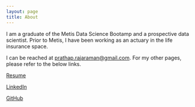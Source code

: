 ```yaml
---
layout: page
title: About
---
```


I am a graduate of the Metis Data Science Bootamp and a prospective data scientist. Prior to Metis, I have been working as an actuary in the life insurance space.



I can be reached at prathap.rajaraman@gmail.com. For my other pages, please refer to the below links.



[Resume](https://drive.google.com/file/d/1SzwcH_vVlvaDO2Vi3eyA2XDWX9n15Fx2/view?usp=sharing)

[LinkedIn](https://www.linkedin.com/in/prathaprajaraman/)

[GitHub](https://github.com/prathapr91)

